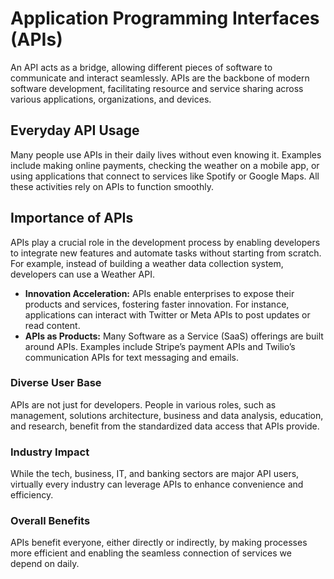# Application Programming Interfaces (APIs)

An API acts as a bridge, allowing different pieces of software to communicate and interact seamlessly. APIs are the backbone of modern software development, facilitating resource and service sharing across various applications, organizations, and devices.

## Everyday API Usage

Many people use APIs in their daily lives without even knowing it. Examples include making online payments, checking the weather on a mobile app, or using applications that connect to services like Spotify or Google Maps. All these activities rely on APIs to function smoothly.

## Importance of APIs

APIs play a crucial role in the development process by enabling developers to integrate new features and automate tasks without starting from scratch. For example, instead of building a weather data collection system, developers can use a Weather API.

- **Innovation Acceleration:** APIs enable enterprises to expose their products and services, fostering faster innovation. For instance, applications can interact with Twitter or Meta APIs to post updates or read content.
- **APIs as Products:** Many Software as a Service (SaaS) offerings are built around APIs. Examples include Stripe’s payment APIs and Twilio’s communication APIs for text messaging and emails.

### Diverse User Base

APIs are not just for developers. People in various roles, such as management, solutions architecture, business and data analysis, education, and research, benefit from the standardized data access that APIs provide.

### Industry Impact

While the tech, business, IT, and banking sectors are major API users, virtually every industry can leverage APIs to enhance convenience and efficiency.

### Overall Benefits

APIs benefit everyone, either directly or indirectly, by making processes more efficient and enabling the seamless connection of services we depend on daily.
